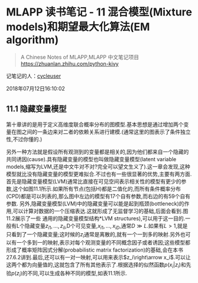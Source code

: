 # MLAPP 读书笔记 - 11 混合模型(Mixture models)和期望最大化算法(EM algorithm)

> A Chinese Notes of MLAPP,MLAPP 中文笔记项目 
https://zhuanlan.zhihu.com/python-kivy

记笔记的人：[cycleuser](https://www.zhihu.com/people/cycleuser/activities)

2018年07月12日16:10:02

## 11.1 隐藏变量模型

第十章讲的是用于定义高维度联合概率分布的图模型.基本思想是通过增加两个变量在图之间的一条边来对二者的依赖关系进行建模.(通常这里的图表示了条件独立性,不过你懂的.)

另外一种方法就是假设所有观测到的变量都是相关的,因为他们都来自一个隐藏的共同诱因(cause).具有隐藏变量的模型也叫做隐藏变量模型(latent variable models,缩写为LVM,还是中文牛对不对?完全可以望文生义了).这一章会发现,这种模型就比没有隐藏变量的模型更难拟合.不过也有一些很显著的优势,主要有两方面.首先是隐藏变量模型(LVM)通常比直接在可见空间表示相关性的模型有更少的参数,这个如图11.1所示.如果所有节点(包括H)都是二值化的,而所有条件概率分布(CPD)都是可以列表的,那么图中左边的模型有17个自有参数,而右边的有59个自有参数.
另外,隐藏变量模型(LVM)中的隐藏变量可以能是起到瓶颈(bottleneck)的作用,可以计算对数据的一个压缩表达.这就形成了无监督学习的基础,后面会看到.图11.2展示了一些 通用的隐藏变量模型结构*LVM structures),可以用于这一目的.一般有L个隐藏变量$z_{i1},...,z_{il}$,D个可见变量,$x_{i1},...,x_{iD}$,通常$D\gg L$.如果有$L>1$,就是只看到了一个隐藏变量;这时候的$z_i$通常是离散的,就有一个一到多的映射.另外也可以有一个多到一的映射,表示对每个观测变量的不同概念因子或者诱因;这些模型都形成了概率矩阵因式分解(probabilistic matrix factorization)的基础,会在本书27.6.2讲到.最后,还可以有一对一映射,可以用来表示$z_i\right\arrow x_i$.可以让这两个都为向量值的,这就包含了所有其他表示了.根据选择的似然函数$p(x_i|z_i)$和先验$p(z_i)$的不同,可以生成各种不同的模型,如表11.1所示.



